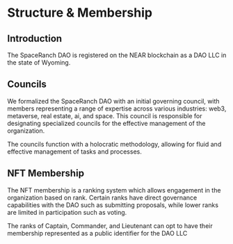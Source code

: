 # Structure & Membership

## Introduction 
The SpaceRanch DAO is registered on the NEAR blockchain as a DAO LLC in the state of Wyoming. 

## Councils

We formalized the SpaceRanch DAO with an initial governing council, with members representing a range of expertise across various industries: web3, metaverse, real estate, ai, and space.  This council is responsible for designating specialized councils for the effective management of the organization. 

The councils function with a holocratic methodology, allowing for fluid and effective management of tasks and processes. 


## NFT Membership

The NFT membership is a ranking system which allows engagement in the organization based on rank. Certain ranks have direct governance capabilities with the DAO such as submitting proposals, while lower ranks are limited in participation such as voting.

The ranks of Captain, Commander, and Lieutenant can opt to have their membership represented as a public identifier for the DAO LLC 
